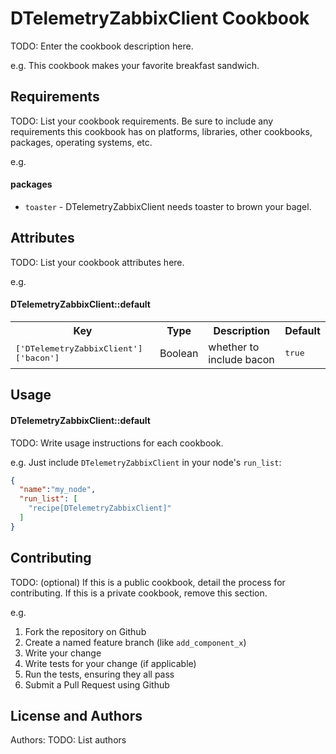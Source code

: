 DTelemetryZabbixClient Cookbook
===============================
TODO: Enter the cookbook description here.

e.g.
This cookbook makes your favorite breakfast sandwich.

Requirements
------------
TODO: List your cookbook requirements. Be sure to include any requirements this cookbook has on platforms, libraries, other cookbooks, packages, operating systems, etc.

e.g.
#### packages
- `toaster` - DTelemetryZabbixClient needs toaster to brown your bagel.

Attributes
----------
TODO: List your cookbook attributes here.

e.g.
#### DTelemetryZabbixClient::default
<table>
  <tr>
    <th>Key</th>
    <th>Type</th>
    <th>Description</th>
    <th>Default</th>
  </tr>
  <tr>
    <td><tt>['DTelemetryZabbixClient']['bacon']</tt></td>
    <td>Boolean</td>
    <td>whether to include bacon</td>
    <td><tt>true</tt></td>
  </tr>
</table>

Usage
-----
#### DTelemetryZabbixClient::default
TODO: Write usage instructions for each cookbook.

e.g.
Just include `DTelemetryZabbixClient` in your node's `run_list`:

```json
{
  "name":"my_node",
  "run_list": [
    "recipe[DTelemetryZabbixClient]"
  ]
}
```

Contributing
------------
TODO: (optional) If this is a public cookbook, detail the process for contributing. If this is a private cookbook, remove this section.

e.g.
1. Fork the repository on Github
2. Create a named feature branch (like `add_component_x`)
3. Write your change
4. Write tests for your change (if applicable)
5. Run the tests, ensuring they all pass
6. Submit a Pull Request using Github

License and Authors
-------------------
Authors: TODO: List authors
